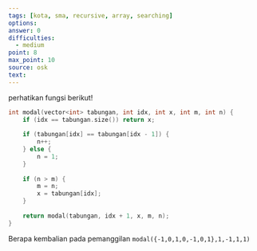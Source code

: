 ```yaml
---
tags: [kota, sma, recursive, array, searching]
options: 
answer: 0
difficulties:
  - medium
point: 8
max_point: 10
source: osk
text:
---
```


perhatikan fungsi berikut!

```cpp
int modal(vector<int> tabungan, int idx, int x, int m, int n) {
    if (idx == tabungan.size()) return x;
    
    if (tabungan[idx] == tabungan[idx - 1]) {
        n++;
    } else {
        n = 1;
    }
    
    if (n > m) {
        m = n;
        x = tabungan[idx];
    }
    
    return modal(tabungan, idx + 1, x, m, n);
}
```

Berapa kembalian pada pemanggilan `modal({-1,0,1,0,-1,0,1},1,-1,1,1)`
